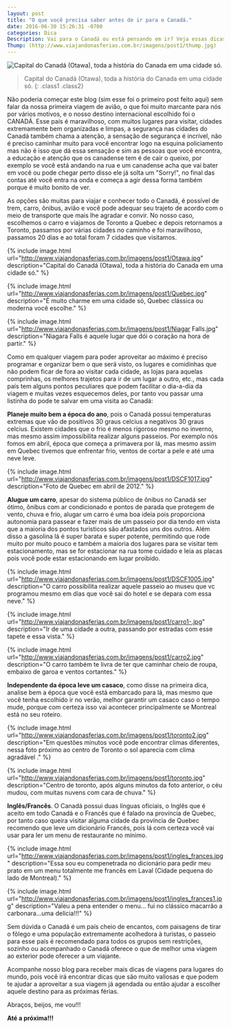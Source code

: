 ```yaml
---
layout: post
title: "O que você precisa saber antes de ir para o Canadá."
date: 2016-06-30 15:26:31 -0700
categories: Dica
Description: Vai para o Canadá ou está pensando em ir? Veja essas dicas que serão muito utéis para você.
Thump: (http://www.viajandonasferias.com.br/imagens/post1/thump.jpg)
---
```

![Capital do Canadá (Otawa), toda a história do Canada em uma cidade só.](http://www.viajandonasferias.com.br/imagens/post1/Otawa.jpg)
> Capital do Canadá (Otawa), toda a história do Canada em uma cidade só.
{: .class1 .class2}

Não poderia começar este blog (sim esse foi o primeiro post feito aqui) sem falar da nossa primeira viagem de avião, o que foi muito marcante para nós por vários motivos, e o nosso destino internacional escolhido foi o CANADÁ.
Esse país é maravilhoso, com muitos lugares para visitar, cidades extremamente bem organizadas e limpas, a segurança nas cidades do Canadá também chama a atenção, a sensação de segurança é incrível, não é preciso caminhar muito para você encontrar logo na esquina policiamento mas não é isso que dá essa sensação e sim as pessoas que você encontra, a educação e atenção que os canadense tem é de cair o queixo, por exemplo se você está andando na rua e um canadense acha que vai bater em você ou pode chegar perto disso ele já solta um "Sorry!", no final das contas até você entra na onda e começa a agir dessa forma também porque é muito bonito de ver.

As opções são muitas para viajar e conhecer todo o Canadá, é possível de trem, carro, ônibus, avião e você pode adequar seu trajeto de acordo com o meio de transporte que mais lhe agradar e convir. No nosso caso, escolhemos o carro e viajamos de Toronto a Quebec e depois retornamos a Toronto, passamos por várias cidades no caminho e foi maravilhoso, passamos 20 dias e ao total foram 7 cidades que visitamos.

{% include image.html url="http://www.viajandonasferias.com.br/imagens/post1/Otawa.jpg" description="Capital do Canadá (Otawa), toda a história do Canada em uma cidade só." %}

{% include image.html url="http://www.viajandonasferias.com.br/imagens/post1/Quebec.jpg" description="É muito charme em uma cidade só, Quebec clássica ou moderna você escolhe." %}

{% include image.html url="http://www.viajandonasferias.com.br/imagens/post1/Niagar Falls.jpg" description="Niagara Falls é aquele lugar que dói o coração na hora de partir." %}

Como em qualquer viagem para poder aproveitar ao máximo é preciso programar e organizar bem o que será visto, os lugares e comidinhas que não podem ficar de fora ao visitar cada cidade, as lojas para aquelas comprinhas, os melhores trajetos para ir de um lugar a outro, etc., mas cada país tem alguns pontos peculiares que podem facilitar o dia-a-dia da viagem e muitas vezes esquecemos deles, por tanto vou passar uma listinha do pode te salvar em uma visita ao Canadá:

**Planeje muito bem a época do ano**, pois o Canadá possui temperaturas extremas que vão de positivos 30 graus celcius a negativos 30 graus celcius. Existem cidades que o frio é menos rigoroso mesmo no inverno, mas mesmo assim impossibilita realizar alguns passeios. Por exemplo nós fomos em abril, época que começa a primavera por lá, mas mesmo assim em Quebec tivemos que enfrentar frio, ventos de cortar a pele e até uma neve leve.

{% include image.html url="http://www.viajandonasferias.com.br/imagens/post1/DSCF1017.jpg" description="Foto de Quebec em abril de 2012." %}

**Alugue um carro**, apesar do sistema público de ônibus no Canadá ser ótimo, ônibus com ar condicionado e pontos de parada que protegem de vento, chuva e frio, alugar um carro é uma boa ideia pois proporciona autonomia para passear e fazer mais de um passeio por dia tendo em vista que a maioria dos pontos turisticos são afastados uns dos outros. Além disso a gasolina lá é super barata e super potente, permitindo que rode muito por muito pouco e também a maioria dos lugares para se visitar tem estacionamento, mas se for estacionar na rua tome cuidado e leia as placas pois você pode estar estacionando em lugar proibido.

{% include image.html url="http://www.viajandonasferias.com.br/imagens/post1/DSCF1005.jpg" description="O carro possibilita realizar aquele passeio ao museu que vc programou mesmo em dias que você sai do hotel e se depara com essa neve." %}

{% include image.html url="http://www.viajandonasferias.com.br/imagens/post1/carro1-.jpg" description="Ir de uma cidade a outra, passando por estradas com esse tapete e essa vista." %}

{% include image.html url="http://www.viajandonasferias.com.br/imagens/post1/carro2.jpg" description="O carro também te livra de ter que caminhar cheio de roupa, embaixo de garoa e ventos cortantes." %}

**Independente da época leve um casaco**, como disse na primeira dica, analise bem a época que você está embarcado para lá, mas mesmo que você tenha escolhido ir no verão, melhor garantir um casaco caso o tempo mude, porque com certeza isso vai acontecer principalmente se Montreal está no seu roteiro. 	

{% include image.html url="http://www.viajandonasferias.com.br/imagens/post1/toronto2.jpg" description="Em questões minutos você pode encontrar climas diferentes, nessa foto próximo ao centro de Toronto o sol aparecia com clima agradável ." %}

{% include image.html url="http://www.viajandonasferias.com.br/imagens/post1/toronto.jpg" description="Centro de toronto, após alguns minutos da foto anterior, o céu mudou, com muitas nuvens com cara de chuva." %}
 

**Inglês/Francês**. O Canadá possui duas línguas oficiais, o Inglês que é aceito em todo Canadá e o Francês que é falado na província de Quebec, por tanto caso queira visitar alguma cidade da província de Quebec recomendo que leve um dicionário Francês, pois lá com certeza você vai usar para ler um menu de restaurante no mínimo. 

{% include image.html url="http://www.viajandonasferias.com.br/imagens/post1/ingles_frances.jpg" description="Essa sou eu compenetrada no dicionário para pedir meu prato em um menu totalmente me francês em Laval (Cidade pequena do lado de Montreal)." %}

{% include image.html url="http://www.viajandonasferias.com.br/imagens/post1/ingles_frances1.jpg" description="Valeu a pena entender o menu... fui no clássico macarrão a carbonara...uma delícia!!!" %}

Sem dúvida o Canadá é um país cheio de encantos, com paisagens de tirar o fôlego e uma população extremamente acolhedora à turistas, o passeio para esse país é recomendado para todos os grupos sem restrições, sozinho ou acompanhado o Canadá oferece o que de melhor uma viagem ao exterior pode oferecer a um viajante.

Acompanhe nosso blog para receber mais dicas de viagens para lugares do mundo, pois você irá encontrar dicas que são muito valiosas e que podem te ajudar a aproveitar a sua viagem já agendada ou então ajudar a escolher aquele destino para as próximas férias.

Abraços, beijos, me vou!!!

**Até a próxima!!!**
